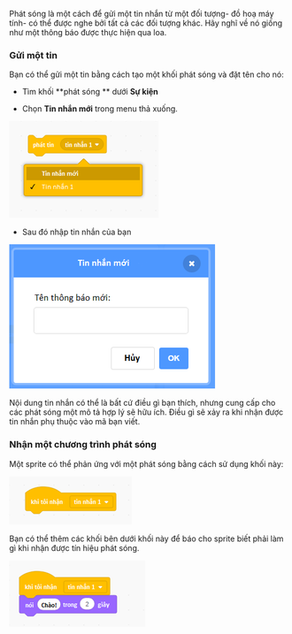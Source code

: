 Phát sóng là một cách để gửi một tin nhắn từ một đối tượng- đồ hoạ máy tính- có thể được nghe bởi tất cả các đối tượng khác. Hãy nghĩ về nó giống như một thông báo được thực hiện qua loa.

### Gửi một tin

Bạn có thể gửi một tin bằng cách tạo một khối phát sóng và đặt tên cho nó:

+ Tìm khối **phát sóng ** dưới **Sự kiện**

+ Chọn **Tin nhắn mới** trong menu thả xuống.

![trình đơn thả xuống chặn quảng cáo](images/broadcast-block.png)

+ Sau đó nhập tin nhắn của bạn

![Tạo một tin nhắn](images/new-broadcast.png)

Nội dung tin nhắn có thể là bất cứ điều gì bạn thích, nhưng cung cấp cho các phát sóng một mô tả hợp lý sẽ hữu ích. Điều gì sẽ xảy ra khi nhận được tin nhắn phụ thuộc vào mã bạn viết.

### Nhận một chương trình phát sóng

Một sprite có thể phản ứng với một phát sóng bằng cách sử dụng khối này:

![Nhận một chương trình phát sóng](images/receive-a-broadcast.png)

Bạn có thể thêm các khối bên dưới khối này để báo cho sprite biết phải làm gì khi nhận được tín hiệu phát sóng.

![Nhận ví dụ](images/receive-example.png)